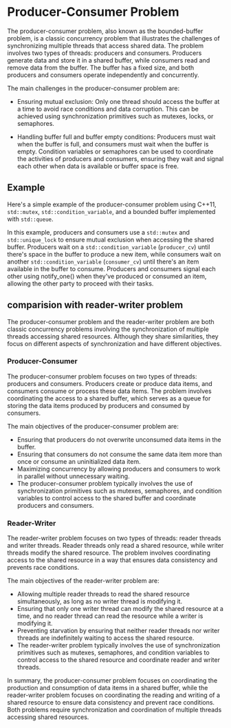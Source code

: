 # Producer-Consumer Problem

The producer-consumer problem, also known as the bounded-buffer problem, is a classic concurrency problem that illustrates the challenges of synchronizing multiple threads that access shared data. The problem involves two types of threads: producers and consumers. Producers generate data and store it in a shared buffer, while consumers read and remove data from the buffer. The buffer has a fixed size, and both producers and consumers operate independently and concurrently.

The main challenges in the producer-consumer problem are:

* Ensuring mutual exclusion: Only one thread should access the buffer at a time to avoid race conditions and data corruption. This can be achieved using synchronization primitives such as mutexes, locks, or semaphores.

* Handling buffer full and buffer empty conditions: Producers must wait when the buffer is full, and consumers must wait when the buffer is empty. Condition variables or semaphores can be used to coordinate the activities of producers and consumers, ensuring they wait and signal each other when data is available or buffer space is free.

## Example

Here's a simple example of the producer-consumer problem using C++11, `std::mutex`, `std::condition_variable`, and a bounded buffer implemented with `std::queue`.

In this example, producers and consumers use a `std::mutex` and `std::unique_lock` to ensure mutual exclusion when accessing the shared buffer. Producers wait on a `std::condition_variable` (`producer_cv`) until there's space in the buffer to produce a new item, while consumers wait on another `std::condition_variable` (`consumer_cv`) until there's an item available in the buffer to consume. Producers and consumers signal each other using notify_one() when they've produced or consumed an item, allowing the other party to proceed with their tasks.

## comparision with reader-writer problem

The producer-consumer problem and the reader-writer problem are both classic concurrency problems involving the synchronization of multiple threads accessing shared resources. Although they share similarities, they focus on different aspects of synchronization and have different objectives.

### Producer-Consumer

The producer-consumer problem focuses on two types of threads: producers and consumers. Producers create or produce data items, and consumers consume or process these data items. The problem involves coordinating the access to a shared buffer, which serves as a queue for storing the data items produced by producers and consumed by consumers.

The main objectives of the producer-consumer problem are:

* Ensuring that producers do not overwrite unconsumed data items in the buffer.
* Ensuring that consumers do not consume the same data item more than once or consume an uninitialized data item.
* Maximizing concurrency by allowing producers and consumers to work in parallel without unnecessary waiting.
* The producer-consumer problem typically involves the use of synchronization primitives such as mutexes, semaphores, and condition variables to control access to the shared buffer and coordinate producers and consumers.

### Reader-Writer

The reader-writer problem focuses on two types of threads: reader threads and writer threads. Reader threads only read a shared resource, while writer threads modify the shared resource. The problem involves coordinating access to the shared resource in a way that ensures data consistency and prevents race conditions.

The main objectives of the reader-writer problem are:

* Allowing multiple reader threads to read the shared resource simultaneously, as long as no writer thread is modifying it.
* Ensuring that only one writer thread can modify the shared resource at a time, and no reader thread can read the resource while a writer is modifying it.
* Preventing starvation by ensuring that neither reader threads nor writer threads are indefinitely waiting to access the shared resource.
* The reader-writer problem typically involves the use of synchronization primitives such as mutexes, semaphores, and condition variables to control access to the shared resource and coordinate reader and writer threads.

In summary, the producer-consumer problem focuses on coordinating the production and consumption of data items in a shared buffer, while the reader-writer problem focuses on coordinating the reading and writing of a shared resource to ensure data consistency and prevent race conditions. Both problems require synchronization and coordination of multiple threads accessing shared resources.

